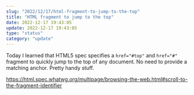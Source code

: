 ```yaml
---
slug: "2022/12/17/html-fragment-to-jump-to-the-top"
title: "HTML fragment to jump to the top"
date: 2022-12-17 19:43:05
update: 2022-12-17 19:43:05
type: "status"
category: "update"
---
```


Today I learned that HTML5 spec specifies a `href="#top"` and `href="#"` fragment to quickly jump to the top of any document. No need to provide a matching anchor. Pretty handy stuff.

https://html.spec.whatwg.org/multipage/browsing-the-web.html#scroll-to-the-fragment-identifier

